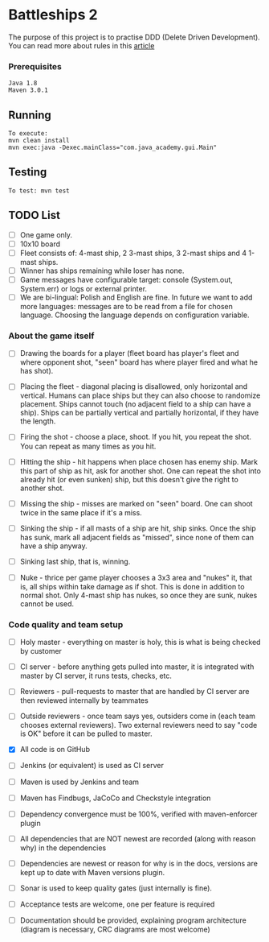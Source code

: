 # Battleships 2

The purpose of this project is to practise DDD (Delete Driven Development). You can read more about rules in this [article](https://en.wikipedia.org/wiki/Battleship_(game))

### Prerequisites


```
Java 1.8
Maven 3.0.1

```


## Running  

```
To execute: 
mvn clean install
mvn exec:java -Dexec.mainClass="com.java_academy.gui.Main"
```

## Testing

```
To test: mvn test
```


## TODO List

- [ ] One game only.
- [ ] 10x10 board
- [ ] Fleet consists of: 4-mast ship, 2 3-mast ships, 3 2-mast ships and 4 1-mast ships.
- [ ] Winner has ships remaining while loser has none.
- [ ] Game messages have configurable target: console (System.out, System.err) or logs or external printer.
- [ ] We are bi-lingual: Polish and English are fine. In future we want to add more languages: messages are to be read from a file for chosen language. Choosing the language depends on configuration variable.

### About the game itself

- [ ] Drawing the boards for a player (fleet board has player's fleet and where opponent shot, "seen" board has where player fired and what he has shot). 
- [ ] Placing the fleet - diagonal placing is disallowed, only horizontal and vertical. Humans can place ships but they can also choose to randomize placement. Ships cannot touch (no adjacent field to a ship can have a ship). Ships can be partially vertical and partially horizontal, if they have the length.
- [ ] Firing the shot - choose a place, shoot. If you hit, you repeat the shot. You can repeat as many times as you hit.
- [ ] Hitting the ship - hit happens when place chosen has enemy ship. Mark this part of ship as hit, ask for another shot. One can repeat the shot into already hit (or even sunken) ship, but this doesn't give the right to another shot.
- [ ] Missing the ship - misses are marked on "seen" board. One can shoot twice in the same place if it's a miss.
- [ ] Sinking the ship - if all masts of a ship are hit, ship sinks. Once the ship has sunk, mark all adjacent fields as "missed", since none of them can have a ship anyway.
- [ ] Sinking last ship, that is, winning.

- [ ] Nuke - thrice per game player chooses a 3x3 area and "nukes" it, that is, all ships within take damage as if shot. This is done in addition to normal shot. Only 4-mast ship has nukes, so once they are sunk, nukes cannot be used.

### Code quality and team setup

- [ ] Holy master - everything on master is holy, this is what is being checked by customer
- [ ] CI server - before anything gets pulled into master, it is integrated with master by CI server, it runs tests, checks, etc. 
- [ ] Reviewers - pull-requests to master that are handled by CI server are then reviewed internally by teammates
- [ ] Outside reviewers - once team says yes, outsiders come in (each team chooses external reviewers). Two external reviewers need to say "code is OK" before it can be pulled to master.
- [x] All code is on GitHub
- [ ] Jenkins (or equivalent) is used as CI server
- [ ] Maven is used by Jenkins and team
- [ ] Maven has Findbugs, JaCoCo and Checkstyle integration 
- [ ] Dependency convergence must be 100%, verified with maven-enforcer plugin
- [ ] All dependencies that are NOT newest are recorded (along with reason why) in the dependencies
- [ ] Dependencies are newest or reason for why is in the docs, versions are kept up to date with Maven versions plugin.
- [ ] Sonar is used to keep quality gates (just internally is fine).
- [ ] Acceptance tests are welcome, one per feature is required
- [ ] Documentation should be provided, explaining program architecture (diagram is necessary, CRC diagrams are most welcome)


